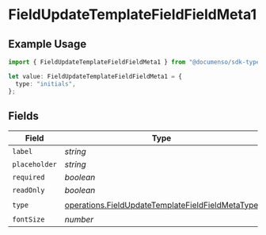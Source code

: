 # FieldUpdateTemplateFieldFieldMeta1

## Example Usage

```typescript
import { FieldUpdateTemplateFieldFieldMeta1 } from "@documenso/sdk-typescript/models/operations";

let value: FieldUpdateTemplateFieldFieldMeta1 = {
  type: "initials",
};
```

## Fields

| Field                                                                                                                | Type                                                                                                                 | Required                                                                                                             | Description                                                                                                          |
| -------------------------------------------------------------------------------------------------------------------- | -------------------------------------------------------------------------------------------------------------------- | -------------------------------------------------------------------------------------------------------------------- | -------------------------------------------------------------------------------------------------------------------- |
| `label`                                                                                                              | *string*                                                                                                             | :heavy_minus_sign:                                                                                                   | N/A                                                                                                                  |
| `placeholder`                                                                                                        | *string*                                                                                                             | :heavy_minus_sign:                                                                                                   | N/A                                                                                                                  |
| `required`                                                                                                           | *boolean*                                                                                                            | :heavy_minus_sign:                                                                                                   | N/A                                                                                                                  |
| `readOnly`                                                                                                           | *boolean*                                                                                                            | :heavy_minus_sign:                                                                                                   | N/A                                                                                                                  |
| `type`                                                                                                               | [operations.FieldUpdateTemplateFieldFieldMetaType](../../models/operations/fieldupdatetemplatefieldfieldmetatype.md) | :heavy_check_mark:                                                                                                   | N/A                                                                                                                  |
| `fontSize`                                                                                                           | *number*                                                                                                             | :heavy_minus_sign:                                                                                                   | N/A                                                                                                                  |